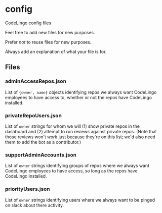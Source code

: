 # config
CodeLingo config files

Feel free to add new files for new purposes.

Prefer *not* to reuse files for new purposes.

Always add an explanation of what your file is for.

## Files

### adminAccessRepos.json

List of `{owner, name}` objects identifying repos we always want CodeLingo employees to
have access to, whether or not the repos have CodeLingo installed.

### privateRepoUsers.json

List of `owner` strings for whom we will (1) show private repos in the dashboard and
(2) attempt to run reviews against private repos. (Note that those reviews won't *work*
just because they're on this list; we'd also need them to add the bot as a contributor.)

### supportAdminAccounts.json

List of `owner` strings identifying groups of repos where we always want CodeLingo
employees to have access, so long as the repos have CodeLingo installed.

### priorityUsers.json

List of `owner` strings identifying users where we always want to be pinged on
slack about there activity.
